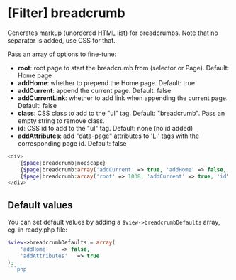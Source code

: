 # [Filter] breadcrumb

Generates markup (unordered HTML list) for breadcrumbs. Note that no separator is added, use CSS for that.

Pass an array of options to fine-tune:

- **root**: root page to start the breadcrumb from (selector or Page). Default: Home page 
- **addHome**: whether to prepend the Home page. Default: true
- **addCurrent**: append the current page. Default: false
- **addCurrentLink**: whether to add link when appending the current page. Default: false
- **class**: CSS class to add to the "ul" tag. Default: "breadcrumb". Pass an empty string to remove class.
- **id**: CSS id to add to the "ul" tag. Default: none (no id added)
- **addAttributes**: add "data-page" attributes to 'LI' tags with the corresponding page id. Default: false


```php
<div>
    {$page|breadcrumb|noescape}
    {$page|breadcrumb:array('addCurrent' => true, 'addHome' => false, 'addCurrentLink' => true)|noescape}
    {$page|breadcrumb:array('root' => 1038, 'addCurrent' => true, 'id' => 'breadcrumb-top', 'class' => 'breadcrumb custom-class')|noescape}
</div>
```

## Default values

You can set default values by adding a `$view->breadcrumbDefaults` array, eg. in ready.php file:

```php
$view->breadcrumbDefaults = array(
    'addHome'    => false,
    'addAttributes'   => true
);
```php